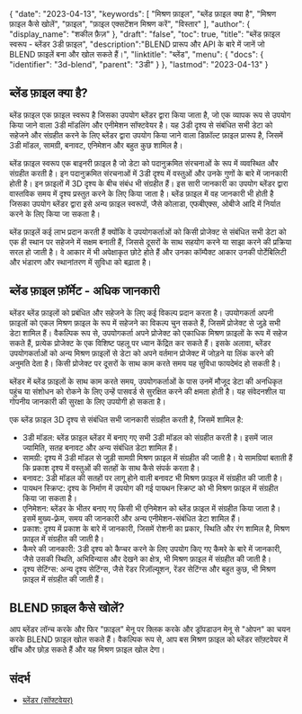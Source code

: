 {
"date": "2023-04-13",
  "keywords": [
"मिश्रण फ़ाइल",
"ब्लेंड फ़ाइल क्या है",
"मिश्रण फ़ाइल कैसे खोलें",
"फ़ाइल",
"फ़ाइल एक्सटेंशन मिश्रण करें",
"विस्तार"
],
  "author": {
"display_name": "शकील फ़ैज़"
},
"draft": "false",
"toc": true,
"title": "ब्लेंड फ़ाइल स्वरूप - ब्लेंडर 3डी फ़ाइल",
  "description":"BLEND प्रारूप और API के बारे में जानें जो BLEND फ़ाइलें बना और खोल सकते हैं।",
"linktitle": "ब्लेंड",
  "menu": {
    "docs": {
      "identifier": "3d-blend",
"parent": "3डी"
}
},
"lastmod": "2023-04-13"
}

## ब्लेंड फ़ाइल क्या है?

ब्लेंड फ़ाइल एक फ़ाइल स्वरूप है जिसका उपयोग ब्लेंडर द्वारा किया जाता है, जो एक व्यापक रूप से उपयोग किया जाने वाला 3डी मॉडलिंग और एनीमेशन सॉफ्टवेयर है। यह 3डी दृश्य से संबंधित सभी डेटा को सहेजने और संग्रहीत करने के लिए ब्लेंडर द्वारा उपयोग किया जाने वाला डिफ़ॉल्ट फ़ाइल प्रारूप है, जिसमें 3डी मॉडल, सामग्री, बनावट, एनिमेशन और बहुत कुछ शामिल है।

ब्लेंड फ़ाइल स्वरूप एक बाइनरी फ़ाइल है जो डेटा को पदानुक्रमित संरचनाओं के रूप में व्यवस्थित और संग्रहीत करती है। इन पदानुक्रमित संरचनाओं में 3डी दृश्य में वस्तुओं और उनके गुणों के बारे में जानकारी होती है। इन फ़ाइलों में 3D दृश्य के बीच संबंध भी संग्रहीत हैं। इस सारी जानकारी का उपयोग ब्लेंडर द्वारा वास्तविक समय में दृश्य प्रस्तुत करने के लिए किया जाता है। ब्लेंड फ़ाइल में वह जानकारी भी होती है जिसका उपयोग ब्लेंडर द्वारा इसे अन्य फ़ाइल स्वरूपों, जैसे कोलाडा, एफबीएक्स, ओबीजे आदि में निर्यात करने के लिए किया जा सकता है।

ब्लेंड फ़ाइलें कई लाभ प्रदान करती हैं क्योंकि वे उपयोगकर्ताओं को किसी प्रोजेक्ट से संबंधित सभी डेटा को एक ही स्थान पर सहेजने में सक्षम बनाती हैं, जिससे दूसरों के साथ सहयोग करने या साझा करने की प्रक्रिया सरल हो जाती है। वे आकार में भी अपेक्षाकृत छोटे होते हैं और उनका कॉम्पैक्ट आकार उनकी पोर्टेबिलिटी और भंडारण और स्थानांतरण में सुविधा को बढ़ाता है।

## ब्लेंड फ़ाइल फ़ॉर्मेट - अधिक जानकारी

ब्लेंडर ब्लेंड फ़ाइलों को प्रबंधित और सहेजने के लिए कई विकल्प प्रदान करता है। उपयोगकर्ता अपनी फ़ाइलों को एकल मिश्रण फ़ाइल के रूप में सहेजने का विकल्प चुन सकते हैं, जिसमें प्रोजेक्ट से जुड़े सभी डेटा शामिल हैं। वैकल्पिक रूप से, उपयोगकर्ता अपने प्रोजेक्ट को एकाधिक मिश्रण फ़ाइलों के रूप में सहेज सकते हैं, प्रत्येक प्रोजेक्ट के एक विशिष्ट पहलू पर ध्यान केंद्रित कर सकते हैं। इसके अलावा, ब्लेंडर उपयोगकर्ताओं को अन्य मिश्रण फ़ाइलों से डेटा को अपने वर्तमान प्रोजेक्ट में जोड़ने या लिंक करने की अनुमति देता है। किसी प्रोजेक्ट पर दूसरों के साथ काम करते समय यह सुविधा फायदेमंद हो सकती है।

ब्लेंडर में ब्लेंड फ़ाइलों के साथ काम करते समय, उपयोगकर्ताओं के पास उनमें मौजूद डेटा की अनधिकृत पहुंच या संशोधन को रोकने के लिए उन्हें पासवर्ड से सुरक्षित करने की क्षमता होती है। यह संवेदनशील या गोपनीय जानकारी की सुरक्षा के लिए उपयोगी हो सकता है।

एक ब्लेंड फ़ाइल 3D दृश्य से संबंधित सभी जानकारी संग्रहीत करती है, जिसमें शामिल है:

- 3डी मॉडल: ब्लेंड फ़ाइल ब्लेंडर में बनाए गए सभी 3डी मॉडल को संग्रहीत करती है। इसमें जाल ज्यामिति, सतह बनावट और अन्य संबंधित डेटा शामिल हैं।
- सामग्री: दृश्य में 3डी मॉडल से जुड़ी सामग्री मिश्रण फ़ाइल में संग्रहीत की जाती है। ये सामग्रियां बताती हैं कि प्रकाश दृश्य में वस्तुओं की सतहों के साथ कैसे संपर्क करता है।
- बनावट: 3डी मॉडल की सतहों पर लागू होने वाली बनावट भी मिश्रण फ़ाइल में संग्रहीत की जाती है।
- पायथन स्क्रिप्ट: दृश्य के निर्माण में उपयोग की गई पायथन स्क्रिप्ट को भी मिश्रण फ़ाइल में संग्रहीत किया जा सकता है।
- एनिमेशन: ब्लेंडर के भीतर बनाए गए किसी भी एनिमेशन को ब्लेंड फ़ाइल में संग्रहीत किया जाता है। इसमें मुख्य-फ़्रेम, समय की जानकारी और अन्य एनीमेशन-संबंधित डेटा शामिल हैं।
- प्रकाश: दृश्य में प्रकाश के बारे में जानकारी, जिसमें रोशनी का प्रकार, स्थिति और रंग शामिल है, मिश्रण फ़ाइल में संग्रहीत की जाती है।
- कैमरे की जानकारी: 3डी दृश्य को कैप्चर करने के लिए उपयोग किए गए कैमरे के बारे में जानकारी, जैसे उसकी स्थिति, अभिविन्यास और देखने का क्षेत्र, भी मिश्रण फ़ाइल में संग्रहीत की जाती है।
- दृश्य सेटिंग्स: अन्य दृश्य सेटिंग्स, जैसे रेंडर रिज़ॉल्यूशन, रेंडर सेटिंग्स और बहुत कुछ, भी मिश्रण फ़ाइल में संग्रहीत की जाती हैं।

## BLEND फ़ाइल कैसे खोलें?
आप ब्लेंडर लॉन्च करके और फिर "फ़ाइल" मेनू पर क्लिक करके और ड्रॉपडाउन मेनू से "ओपन" का चयन करके BLEND फ़ाइल खोल सकते हैं। वैकल्पिक रूप से, आप बस मिश्रण फ़ाइल को ब्लेंडर सॉफ़्टवेयर में खींच और छोड़ सकते हैं और यह मिश्रण फ़ाइल खोल देगा।

## संदर्भ
* [ब्लेंडर (सॉफ्टवेयर)](https://en.wikipedia.org/wiki/Blender_(software))

